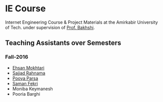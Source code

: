 # IE Course
Internet Engineering Course &amp; Project Materials
at the Amirkabir University of Tech. under supervision of 
[Prof. Bakhshi](http://ceit.aut.ac.ir/~bakhshis).

## Teaching Assistants over Semesters

### Fall-2016

- [Ehsan Mokhtari](https://github.com/ehsanm94)
- [Sajjad Rahnama](https://github.com/sajjadrahnama7)
- [Pooya Parsa](github.com/pi0)
- [Saman Fekri](https://github.com/SamanFekri)
- Moniba Keymanesh
- Pooria Barghi
